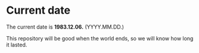 # Current date

The current date is **1983.12.06.** (YYYY.MM.DD.)

This repository will be good when the world ends, so we will know how long it lasted.